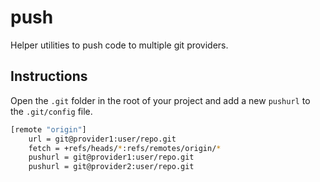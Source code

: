 # push

Helper utilities to push code to multiple git providers. 

## Instructions

Open the `.git` folder in the root of your project and add a new `pushurl` to the `.git/config` file. 

```bash
[remote "origin"]
    url = git@provider1:user/repo.git
    fetch = +refs/heads/*:refs/remotes/origin/*
    pushurl = git@provider1:user/repo.git
    pushurl = git@provider2:user/repo.git
``` 
